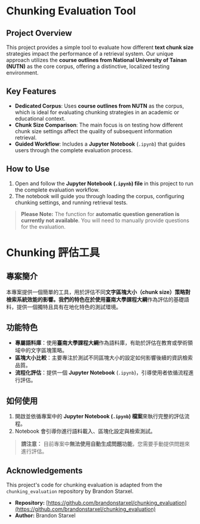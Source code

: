 # Chunking Evaluation Tool

## Project Overview

This project provides a simple tool to evaluate how different **text chunk size** strategies impact the performance of a retrieval system. Our unique approach utilizes the **course outlines from National University of Tainan (NUTN)** as the core corpus, offering a distinctive, localized testing environment.

## Key Features

* **Dedicated Corpus**: Uses **course outlines from NUTN** as the corpus, which is ideal for evaluating chunking strategies in an academic or educational context.
* **Chunk Size Comparison**: The main focus is on testing how different chunk size settings affect the quality of subsequent information retrieval.
* **Guided Workflow**: Includes a **Jupyter Notebook** (`.ipynb`) that guides users through the complete evaluation process.

## How to Use

1.  Open and follow the **Jupyter Notebook (`.ipynb`) file** in this project to run the complete evaluation workflow.
2.  The notebook will guide you through loading the corpus, configuring chunking settings, and running retrieval tests.

> **Please Note:** The function for **automatic question generation is currently not available**. You will need to manually provide questions for the evaluation.

# Chunking 評估工具

## 專案簡介

本專案提供一個簡單的工具，用於評估不同**文字區塊大小（chunk size）**策略對檢索系統效能的影響。我們的特色在於使用**臺南大學課程大綱**作為評估的基礎語料，提供一個獨特且具有在地化特色的測試環境。

## 功能特色

* **專屬語料庫**：使用**臺南大學課程大綱**作為語料庫，有助於評估在教育或學術領域中的文字區塊策略。
* **區塊大小比較**：主要專注於測試不同區塊大小的設定如何影響後續的資訊檢索品質。
* **流程化評估**：提供一個 **Jupyter Notebook** (`.ipynb`)，引導使用者依循流程進行評估。

## 如何使用

1.  開啟並依循專案中的 **Jupyter Notebook (`.ipynb`) 檔案**來執行完整的評估流程。
2.  Notebook 會引導你進行語料載入、區塊化設定與檢索測試。

> **請注意：** 目前專案中**無法使用自動生成問題功能**，您需要手動提供問題來進行評估。

## Acknowledgements
This project's code for chunking evaluation is adapted from the `chunking_evaluation` repository by Brandon Starxel.

* **Repository:** [https://github.com/brandonstarxel/chunking_evaluation](https://github.com/brandonstarxel/chunking_evaluation)
* **Author:** Brandon Starxel
